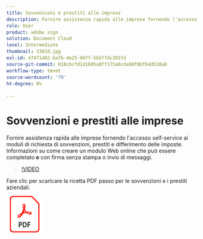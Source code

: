 ```yaml
---
title: Sovvenzioni e prestiti alle imprese
description: Fornire assistenza rapida alle imprese fornendo l'accesso self-service ai moduli di richiesta di concessione, prestito e differimento delle imposte
role: User
product: adobe sign
solution: Document Cloud
level: Intermediate
thumbnail: 33810.jpg
exl-id: 47471402-6a7b-4e25-947f-5b5ffdc393fd
source-git-commit: 018cbcfd1d1605a8ff175a0cda98f0bfb4d528a8
workflow-type: tm+mt
source-wordcount: '79'
ht-degree: 0%

---
```


# Sovvenzioni e prestiti alle imprese

Fornire assistenza rapida alle imprese fornendo l&#39;accesso self-service ai moduli di richiesta di sovvenzioni, prestiti e differimento delle imposte. Informazioni su come creare un modulo Web online che può essere completato **e** con firma senza stampa o invio di messaggi.

>[!VIDEO](https://video.tv.adobe.com/v/33810?hidetitle=true)

Fare clic per scaricare la ricetta PDF passo per le sovvenzioni e i prestiti aziendali.

[![Scarica composizione PDF](../assets/acrobat_PDF_96.png)](../assets/UseCaseRecipe-EN-CreatingWebForms.pdf)
